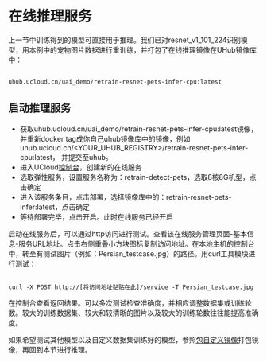 
# 在线推理服务
上一节中训练得到的模型可直接用于推理。我们已对resnet\_v1\_101\_224识别模型，用本例中的宠物图片数据进行重训练，并打包了在线推理镜像在UHub镜像库中：

<code>
uhub.ucloud.cn/uai_demo/retrain-resnet-pets-infer-cpu:latest
</code>

## 启动推理服务

  - 获取uhub.ucloud.cn/uai\_demo/retrain-resnet-pets-infer-cpu:latest镜像，并重新docker tag成你自己uhub镜像库中的镜像，例如uhub.ucloud.cn/<YOUR\_UHUB\_REGISTRY>/retrain-resnet-pets-infer-cpu:latest， 并提交至uhub。
  - 进入UCloud[控制台](ai/uai-inference/use/new/console)，创建新的在线服务
  - 选取弹性服务，设置服务名称为：retrain-detect-pets，选取8核8G机型，点击确定
  - 进入该服务条目，点击部署，选择镜像库中的：retrain-resnet-pets-infer:latest，点击确定
  - 等待部署完毕，点击开启。此时在线服务已经开启

启动在线服务后，可以通过http访问进行测试。查看该在线服务管理页面-基本信息-服务URL地址。点击右侧重叠小方块图标复制访问地址。在本地主机的控制台中，转至有测试图片（例如：Persian_testcase.jpg）的路径。用curl工具模块进行测试：

<code>
curl -X POST http://[将访问地址黏贴在此]/service -T Persian_testcase.jpg
</code>

在控制台查看返回结果。可以多次测试检查准确度，并相应调整数据集或训练轮数。较大的训练数据集、较大和较清晰的图片以及较大的训练轮数往往能提高准确度。

如果希望测试其他模型以及自定义数据集训练好的模型，参照[包自定义镜像](ai/uai-train/cases/retrain/pack)打包镜像，再回到本节进行推理。

